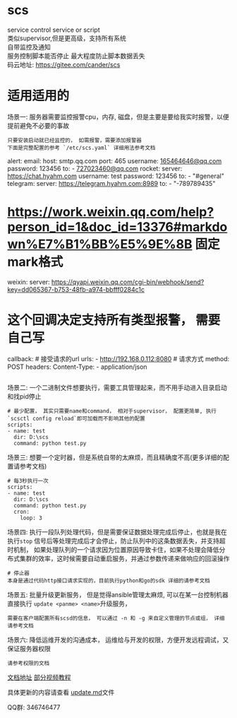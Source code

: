 # scs

service control service or script  
类似supervisor,但是更高级，支持所有系统   
自带监控及通知     
服务控制脚本能否停止 最大程度防止脚本数据丢失   
码云地址: https://gitee.com/cander/scs

# 适用适用的

场景一:  服务器需要监控报警cpu，内存, 磁盘，但是主要是要给我实时报警，以便提前避免不必要的事故
```
只要安装启动就已经监控的， 如需报警，需要添加报警器
下面是完整配置的参考 `/etc/scs.yaml` 详细用法参考文档
```
alert:
  email:
    host: smtp.qq.com
    port: 465
    username:  165464646@qq.com
    password: 123456
    to:
      - 727023460@qq.com
  rocket:
    server: https://chat.hyahm.com
    username:  test
    password: 123456
    to:
      - "#general"
  telegram:
    server: https://telegram.hyahm.com:8989
    to:
      - "-789789435"
  # https://work.weixin.qq.com/help?person_id=1&doc_id=13376#markdown%E7%B1%BB%E5%9E%8B 固定mark格式
  weixin:
    server: https://qyapi.weixin.qq.com/cgi-bin/webhook/send?key=dd065367-b753-48fb-a974-bbfff0284c1c
  # 这个回调决定支持所有类型报警， 需要自己写
  callback:
    # 接受请求的url
    urls:
      - http://192.168.0.112:8080
    # 请求方式
    method:  POST
    headers:
      Content-Type:
        - application/json
```
```


场景二:  一个二进制文件想要执行，需要工具管理起来，而不用手动进入目录启动和找pid停止

```
# 最少配置， 其实只需要name和command， 相对于supervisor， 配置更简单, 执行`scsctl config reload`即可加载而不影响其他的配置
scripts:
- name: test
  dir: D:\scs
  command: python test.py
```

场景三:  想要一个定时器，但是系统自带的太麻烦，而且精确度不高(更多详细的配置请参考文档)

```
# 每3秒执行一次
scripts:
- name: test
  dir: D:\scs
  command: python test.py
  cron:
    loop: 3
```


场景四:  执行一段队列处理代码，但是需要保证数据处理完成后停止，也就是我在执行`stop` 信号后等处理完成后才会停止，防止队列中的这条数据丢失，并支持超时机制， 如果处理队列的一个请求因为位置原因导致卡住，如果不处理会降低分布式集群的效率，这时候需要自动重启服务，并通过参数传递来做响应的回滚操作

```
# 停止器
本身是通过代码http接口请求实现的，目前执行python和go的sdk 详细的请参考文档

```


场景五:  批量升级更新服务， 但是觉得ansible管理太麻烦, 可以在某一台控制机器直接执行 `update <panme> <name>`升级服务，
```
需要在客户端配置所有scsd的信息， 可以通过 -n 和 -g 来自定义管理的节点或组， 详细请参考文档
```

场景六:  降低运维开发的沟通成本， 运维给与开发的权限，方便开发远程调试，又保证服务器权限
```
请参考权限的文档
```




[文档地址](https://www.itjingtu.com/document/13)
[部分视频教程](https://www.bilibili.com/video/BV1bv411C7Qz/)

具体更新的内容请查看 [update.md](update.md)文件

QQ群:  346746477

